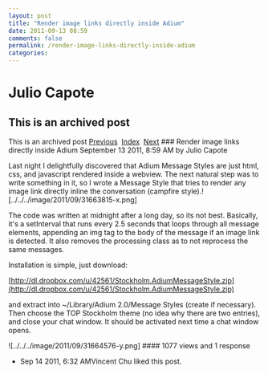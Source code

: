 ```yaml
---
layout: post
title: "Render image links directly inside Adium"
date: 2011-09-13 08:59
comments: false
permalink: /render-image-links-directly-inside-adium
categories:
---
```


 # Julio Capote
## This is an archived post
This is an archived post
[Previous](../../../posts/2012/01/alfred-extension-for-creating-wunderlist-task.html)  [Index](../../../index.html)  [Next](../../../posts/2011/08/dont-pee-in-the-pool.html) ### Render image links directly inside Adium
September 13 2011,  8:59 AM by Julio Capote

Last night I delightfully discovered that Adium Message Styles are just html, css, and javascript rendered inside a webview. The next natural step was to write something in it, so I wrote a Message Style that tries to render any image link directly inline the conversation (campfire style).![../../../image/2011/09/31663815-x.png] 

The code was written at midnight after a long day, so its not best. Basically, it's a setInterval that runs every 2.5 seconds that loops through all message elements, appending an img tag to the body of the message if an image link is detected. It also removes the processing class as to not reprocess the same messages.

Installation is simple, just download: 

[http://dl.dropbox.com/u/42561/Stockholm.AdiumMessageStyle.zip](http://dl.dropbox.com/u/42561/Stockholm.AdiumMessageStyle.zip) 

and extract into ~/Library/Adium 2.0/Message Styles (create if necessary). Then choose the TOP Stockholm theme (no idea why there are two entries), and close your chat window. It should be activated next time a chat window opens.

![../../../image/2011/09/31664576-y.png] #### 1077 views and 1 response

- Sep 14 2011,  6:32 AMVincent Chu liked this post.

